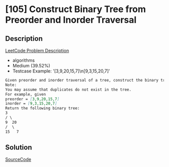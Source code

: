 # [105] Construct Binary Tree from Preorder and Inorder Traversal

## Description

[LeetCode Problem Description](https://leetcode.com/problems/construct-binary-tree-from-preorder-and-inorder-traversal/description/)

* algorithms
* Medium (39.52%)
* Testcase Example:  '[3,9,20,15,7]\n[9,3,15,20,7]'

```md
Given preorder and inorder traversal of a tree, construct the binary tree.
Note:
You may assume that duplicates do not exist in the tree.
For example, given
preorder = [3,9,20,15,7]
inorder = [9,3,15,20,7]
Return the following binary tree:
3
/ \
9  20
/  \
15   7

```

## Solution

[SourceCode](./solution.js)